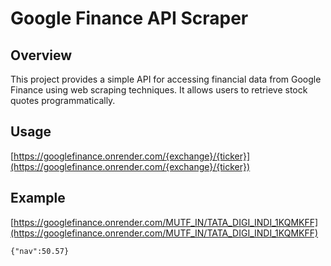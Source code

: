# Google Finance API Scraper
## Overview
This project provides a simple API for accessing financial data from Google Finance using web scraping techniques. It allows users to retrieve stock quotes programmatically.
## Usage
[https://googlefinance.onrender.com/{exchange}/{ticker}](https://googlefinance.onrender.com/{exchange}/{ticker})

## Example 
[https://googlefinance.onrender.com/MUTF_IN/TATA_DIGI_INDI_1KQMKFF](https://googlefinance.onrender.com/MUTF_IN/TATA_DIGI_INDI_1KQMKFF)

`{"nav":50.57}`
